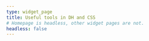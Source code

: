 ```yaml
---
type: widget_page
title: Useful tools in DH and CSS 
# Homepage is headless, other widget pages are not.
headless: false
---
```

